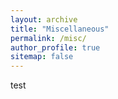 ```yaml
---
layout: archive
title: "Miscellaneous"
permalink: /misc/
author_profile: true
sitemap: false
---
```


test

